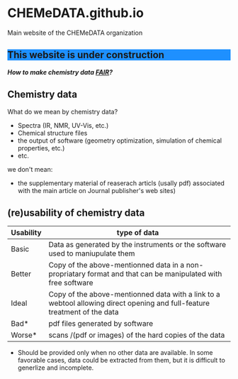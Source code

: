# CHEMeDATA.github.io
Main website of the CHEMeDATA organization

<h2 style="background-color:DodgerBlue;">This website is under construction</h2>

***How to make chemistry data [FAIR](https://www.go-fair.org/fair-principles/)?***

## Chemistry data

What do we mean by chemistry data?
- Spectra (IR, NMR, UV-Vis, etc.)
- Chemical structure files
- the output of software (geometry optimization, simulation of chemical properties, etc.)
- etc.

we don't mean:
- the supplementary material of reaserach articls (usally pdf) associated with the main article on Journal publisher's web sites)



## (re)usability of chemistry data

Usability|type of data
----|-----
Basic|Data as generated by the instruments or the software used to maniupulate them
Better|Copy of the above-mentionned data in a non-propriatary format and that can be manipulated with free software
Ideal|Copy of the above-mentionned data with a link to a webtool allowing direct opening and full-feature treatment of the data
Bad*|pdf files generated by software
Worse*|scans /(pdf or images) of the hard copies of the data

 * Should be provided only when no other data are available. In some favorable cases, data could be extracted from them, but it is difficult to generlize and incomplete. 
